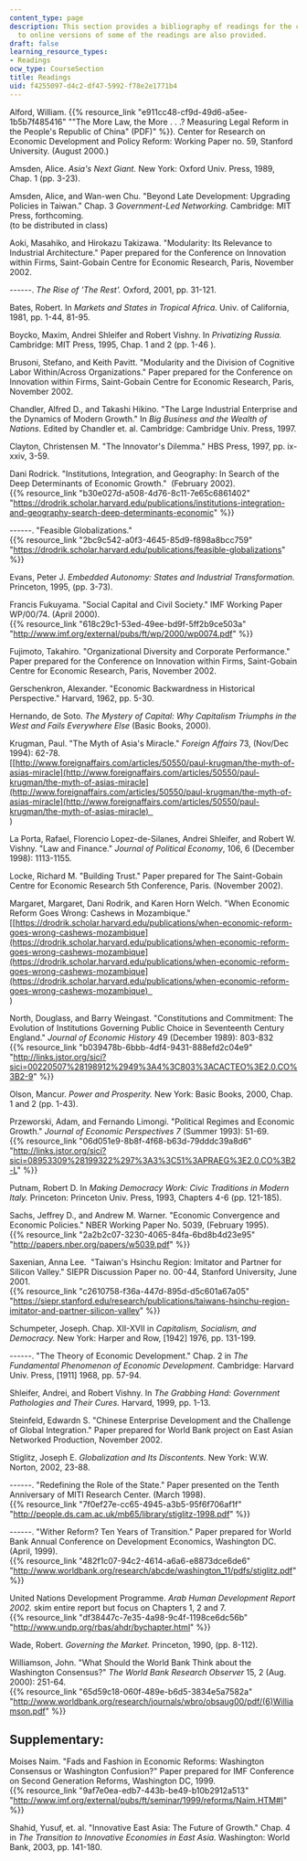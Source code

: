 ```yaml
---
content_type: page
description: This section provides a bibliography of readings for the course. Links
  to online versions of some of the readings are also provided.
draft: false
learning_resource_types:
- Readings
ocw_type: CourseSection
title: Readings
uid: f4255097-d4c2-df47-5992-f78e2e1771b4
---
```

Alford, William. {{% resource_link "e911cc48-cf9d-49d6-a5ee-1b5b7f485416" "\"The More Law, the More . . .? Measuring Legal Reform in the People's Republic of China\" (PDF)" %}}*.* Center for Research on Economic Development and Policy Reform: Working Paper no. 59, Stanford University. (August 2000.)

Amsden, Alice. *Asia's Next Giant.* New York: Oxford Univ. Press, 1989, Chap. 1 (pp. 3-23).

Amsden, Alice, and Wan-wen Chu. "Beyond Late Development: Upgrading Policies in Taiwan." Chap. 3 *Government-Led Networking.* Cambridge: MIT Press, forthcoming.     
(to be distributed in class)

Aoki, Masahiko, and Hirokazu Takizawa. "Modularity: Its Relevance to Industrial Architecture." Paper prepared for the Conference on Innovation within Firms, Saint-Gobain Centre for Economic Research, Paris, November 2002. 

\------. *The Rise of 'The Rest'.* Oxford, 2001, pp. 31-121.

Bates, Robert. In *Markets and States in Tropical Africa.* Univ. of California, 1981, pp. 1-44, 81-95.

Boycko, Maxim, Andrei Shleifer and Robert Vishny. In *Privatizing Russia.* Cambridge: MIT Press, 1995, Chap. 1 and 2 (pp. 1-46 ).

Brusoni, Stefano, and Keith Pavitt. "Modularity and the Division of Cognitive Labor Within/Across Organizations." Paper prepared for the Conference on Innovation within Firms, Saint-Gobain Centre for Economic Research, Paris, November 2002. 

Chandler, Alfred D., and Takashi Hikino. "The Large Industrial Enterprise and the Dynamics of Modern Growth." In *Big Business and the Wealth of Nations*. Edited by Chandler et. al. Cambridge: Cambridge Univ. Press, 1997.

Clayton, Christensen M. "The Innovator's Dilemma." HBS Press, 1997, pp. ix-xxiv, 3-59.

Dani Rodrick. "Institutions, Integration, and Geography: In Search of the Deep Determinants of Economic Growth."  (February 2002).     
{{% resource_link "b30e027d-a508-4d76-8c11-7e65c6861402" "https://drodrik.scholar.harvard.edu/publications/institutions-integration-and-geography-search-deep-determinants-economic" %}}

\------. "Feasible Globalizations."     
{{% resource_link "2bc9c542-a0f3-4645-85d9-f898a8bcc759" "https://drodrik.scholar.harvard.edu/publications/feasible-globalizations" %}}

Evans, Peter J. *Embedded Autonomy: States and Industrial Transformation.* Princeton, 1995, (pp. 3-73).

Francis Fukuyama. "Social Capital and Civil Society." IMF Working Paper WP/00/74. (April 2000).     
{{% resource_link "618c29c1-53ed-49ee-bd9f-5ff2b9ce503a" "http://www.imf.org/external/pubs/ft/wp/2000/wp0074.pdf" %}}

Fujimoto, Takahiro. "Organizational Diversity and Corporate Performance." Paper prepared for the Conference on Innovation within Firms, Saint-Gobain Centre for Economic Research, Paris, November 2002.

Gerschenkron, Alexander. "Economic Backwardness in Historical Perspective." Harvard, 1962, pp. 5-30.

Hernando, de Soto. *The Mystery of Capital: Why Capitalism Triumphs in the West and Fails Everywhere Else* (Basic Books, 2000).

Krugman, Paul. "The Myth of Asia's Miracle." *Foreign Affairs* 73, (Nov/Dec 1994): 62-78.     
\[[http://www.foreignaffairs.com/articles/50550/paul-krugman/the-myth-of-asias-miracle](http://www.foreignaffairs.com/articles/50550/paul-krugman/the-myth-of-asias-miracle](http://www.foreignaffairs.com/articles/50550/paul-krugman/the-myth-of-asias-miracle](http://www.foreignaffairs.com/articles/50550/paul-krugman/the-myth-of-asias-miracle)    
)

La Porta, Rafael, Florencio Lopez-de-Silanes, Andrei Shleifer, and Robert W. Vishny. "Law and Finance." *Journal of Political Economy*, 106, 6 (December 1998): 1113-1155.

Locke, Richard M. "Building Trust." Paper prepared for The Saint-Gobain Centre for Economic Research 5th Conference, Paris. (November 2002).

Margaret, Margaret, Dani Rodrik, and Karen Horn Welch. "When Economic Reform Goes Wrong: Cashews in Mozambique."     
\[[https://drodrik.scholar.harvard.edu/publications/when-economic-reform-goes-wrong-cashews-mozambique](https://drodrik.scholar.harvard.edu/publications/when-economic-reform-goes-wrong-cashews-mozambique](https://drodrik.scholar.harvard.edu/publications/when-economic-reform-goes-wrong-cashews-mozambique](https://drodrik.scholar.harvard.edu/publications/when-economic-reform-goes-wrong-cashews-mozambique)    
)

North, Douglass, and Barry Weingast. "Constitutions and Commitment: The Evolution of Institutions Governing Public Choice in Seventeenth Century England." *Journal of Economic History* 49 (December 1989): 803-832     
{{% resource_link "b039478b-6bbb-4df4-9431-888efd2c04e9" "http://links.jstor.org/sici?sici=00220507%28198912%2949%3A4%3C803%3ACACTEO%3E2.0.CO%3B2-9" %}}

Olson, Mancur. *Power and Prosperity.* New York: Basic Books, 2000, Chap. 1 and 2 (pp. 1-43).

Przeworski, Adam, and Fernando Limongi. "Political Regimes and Economic Growth." *Journal of Economic Perspectives 7* (Summer 1993): 51-69.     
{{% resource_link "06d051e9-8b8f-4f68-b63d-79dddc39a8d6" "http://links.jstor.org/sici?sici=08953309%28199322%297%3A3%3C51%3APRAEG%3E2.0.CO%3B2-L" %}}

Putnam, Robert D. In *Making Democracy Work: Civic Traditions in Modern Italy.* Princeton: Princeton Univ. Press, 1993, Chapters 4-6 (pp. 121-185).

Sachs, Jeffrey D., and Andrew M. Warner. "Economic Convergence and Economic Policies." NBER Working Paper No. 5039, (February 1995).     
{{% resource_link "2a2b2c07-3230-4065-84fa-6bd8b4d23e95" "http://papers.nber.org/papers/w5039.pdf" %}}

Saxenian, Anna Lee.  "Taiwan's Hsinchu Region: Imitator and Partner for Silicon Valley." SIEPR Discussion Paper no. 00-44, Stanford University, June 2001.     
{{% resource_link "c2610758-f36a-447d-895d-d5c601a67a05" "https://siepr.stanford.edu/research/publications/taiwans-hsinchu-region-imitator-and-partner-silicon-valley" %}}

Schumpeter, Joseph. Chap. XII-XVII in *Capitalism, Socialism, and Democracy.* New York: Harper and Row, \[1942\] 1976, pp. 131-199.

\------. "The Theory of Economic Development." Chap. 2 in *The Fundamental Phenomenon of Economic Development.* Cambridge: Harvard Univ. Press, \[1911\] 1968, pp. 57-94.

Shleifer, Andrei, and Robert Vishny. In *The Grabbing Hand: Government Pathologies and Their Cures.* Harvard, 1999, pp. 1-13.

Steinfeld, Edwardn S. "Chinese Enterprise Development and the Challenge of Global Integration." Paper prepared for World Bank project on East Asian Networked Production, November 2002.

Stiglitz, Joseph E. *Globalization and Its Discontents.* New York: W.W. Norton, 2002, 23-88.

\------. "Redefining the Role of the State." Paper presented on the Tenth Anniversary of MITI Research Center. (March 1998).     
{{% resource_link "7f0ef27e-cc65-4945-a3b5-95f6f706af1f" "http://people.ds.cam.ac.uk/mb65/library/stiglitz-1998.pdf" %}}

\------. "Wither Reform? Ten Years of Transition." Paper prepared for World Bank Annual Conference on Development Economics, Washington DC. (April, 1999).     
{{% resource_link "482f1c07-94c2-4614-a6a6-e8873dce6de6" "http://www.worldbank.org/research/abcde/washington_11/pdfs/stiglitz.pdf" %}}

United Nations Development Programme. *Arab Human Development Report 2002.* skim entire report but focus on Chapters 1, 2 and 7.     
{{% resource_link "df38447c-7e35-4a98-9c4f-1198ce6dc56b" "http://www.undp.org/rbas/ahdr/bychapter.html" %}}

Wade, Robert. *Governing the Market.* Princeton, 1990, (pp. 8-112).

Williamson, John. "What Should the World Bank Think about the Washington Consensus?" *The World Bank Research Observer* 15, 2 (Aug. 2000): 251-64.     
{{% resource_link "65d59c18-060f-489e-b6d5-3834e5a7582a" "http://www.worldbank.org/research/journals/wbro/obsaug00/pdf/(6)Williamson.pdf" %}}

## Supplementary:

Moises Naim. "Fads and Fashion in Economic Reforms: Washington Consensus or Washington Confusion?" Paper prepared for IMF Conference on Second Generation Reforms, Washington DC, 1999.     
{{% resource_link "9af7e0ea-edb7-443b-be49-b10b2912a513" "http://www.imf.org/external/pubs/ft/seminar/1999/reforms/Naim.HTM#I" %}}

Shahid, Yusuf, et. al. "Innovative East Asia: The Future of Growth." Chap. 4 in *The Transition to Innovative Economies in East Asia.* Washington: World Bank, 2003, pp. 141-180.
